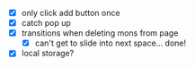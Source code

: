* [x] only click add button once
* [x] catch pop up
* [x] transitions when deleting mons from page
  * [x] can't get to slide into next space... done!
* [x] local storage?